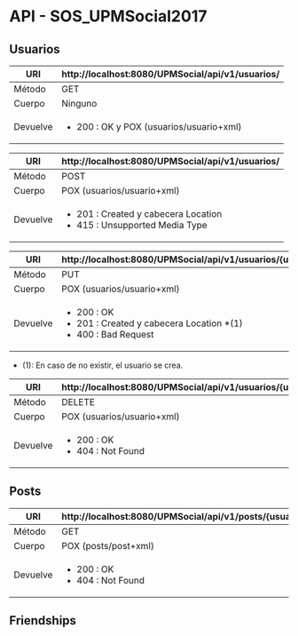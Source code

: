 # API - SOS\_UPMSocial2017

## Usuarios


| URI        		| http://localhost:8080/UPMSocial/api/v1/usuarios/ | 
| ------------- 	|-------------	| 
| Método      	| GET 				| 
| Cuerpo 			| Ninguno			|  
| Devuelve      	| <ul><li>200 : OK y POX (usuarios/usuario+xml)</li></ul>|


| URI        		| http://localhost:8080/UPMSocial/api/v1/usuarios/ | 
| ------------- 	|-------------	| 
| Método      	| POST 			|
| Cuerpo 			| POX (usuarios/usuario+xml)|  
| Devuelve      	| <ul><li>201 : Created y cabecera Location</li><li>415 : Unsupported Media Type</li></ul>|  


| URI        		| http://localhost:8080/UPMSocial/api/v1/usuarios/{usuario} | 
| ------------- 	|-------------	| 
| Método      	| PUT 			|
| Cuerpo 			| POX (usuarios/usuario+xml)|  
| Devuelve      	| <ul><li>200 : OK</li><li>201 : Created y cabecera Location *(1)</li><li>400 : Bad Request</li></ul>|  

* (1): En caso de no existir, el usuario se crea.


| URI        		| http://localhost:8080/UPMSocial/api/v1/usuarios/{usuario} | 
| ------------- 	|-------------	| 
| Método      	| DELETE 			|
| Cuerpo 			| POX (usuarios/usuario+xml)|  
| Devuelve      	| <ul><li>200 : OK</li><li>404 : Not Found</li></ul>|  

## Posts

| URI        		| http://localhost:8080/UPMSocial/api/v1/posts/{usuario} | 
| ------------- 	|-------------	| 
| Método      	| GET 			|
| Cuerpo 			| POX (posts/post+xml)|  
| Devuelve      	| <ul><li>200 : OK</li><li>404 : Not Found</li></ul>|  

## Friendships